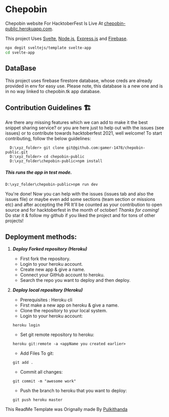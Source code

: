 # Chepobin

Chepobin website For HacktoberFest Is Live At [chepobin-public.herokuapp.com](https://chepobin-public.herokuapp.com).

This project Uses [Svelte](https://svelte.dev), [Node.js](https://nodejs.org/en/), [Express.js](https://expressjs.com/) and [Firebase](https://firebase.google.com/).

```bash
npx degit sveltejs/template svelte-app
cd svelte-app
```

## DataBase

This project uses firebase firestore database, whose creds are already provided in env for easy use. Please note, this database is a new one and is in no way linked to chepobin.tk app database.

## Contribution Guidelines 🏗

Are there any missing features which we can add to make it the best snippet sharing service? or you are here just to help out with the issues (see issues) or to contribute towards hacktoberfest 2021, well welcome!
To start contributing, follow the below guidelines:

```
  D:\xyz_folder> git clone git@github.com:gamer-1478/chepobin-public.git
  D:\xyz_folder> cd chepobin-public
  D:\xyz_folder\chepobin-public>npm install
```

##### This runs the app in test mode.

```
D:\xyz_folder\chepobin-public>npm run dev
```

You're done! Now you can help with the issues (issues tab and also the issues file) or maybe even add some sections (team section or missions etc) and after accepting the PR
It'll be counted as your contribution to open source and for hacktoberfest in the month of october! <i>Thanks for coming!</i> Do star it & follow my github if you liked the project and for tons of other projects!

## Deployment methods:

1.  **_Deploy Forked repository (Heroku)_**

    - First fork the repository.
    - Login to your heroku account.
    - Create new app & give a name.
    - Connect your GitHub account to heroku.
    - Search the repo you want to deploy and then deploy.

2.  **_Deploy local repository (Heroku)_**

    - Prerequisites : Heroku cli
    - First make a new app on heroku & give a name.
    - Clone the repository to your local system.
    - Login to your heroku account:

    ```
    heroku login
    ```

    - Set git remote repository to heroku:

    ```
    heroku git:remote -a <appName you created earlier>
    ```

    - Add Files To git:

    ```
    git add .
    ```

    - Commit all changes:

    ```
    git commit -m "awesome work"
    ```

    - Push the branch to heroku that you want to deploy:

    ```
    git push heroku master
    ```

This ReadMe Template was Orignally made By [Pulkithanda](https://github.com/pulkithanda)
